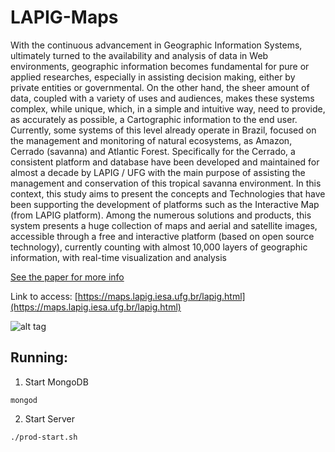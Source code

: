 # LAPIG-Maps

With the continuous advancement in Geographic Information Systems, ultimately turned to the availability and analysis of data in Web environments, geographic information becomes fundamental for pure or applied researches, especially in assisting decision making, either by private entities or governmental. On the other hand, the sheer amount of data, coupled with a variety of uses and audiences, makes these systems complex, while unique, which, in a simple and intuitive way, need to provide, as accurately as possible, a Cartographic information to the end user. Currently, some systems of this level already operate in Brazil, focused on the management and monitoring of natural ecosystems, as Amazon, Cerrado (savanna) and Atlantic Forest. Specifically for the Cerrado, a consistent platform and database have been developed and maintained for almost a decade by LAPIG / UFG with the main purpose of assisting the management and conservation of this tropical savanna environment. In this context, this study aims to present the concepts and Technologies that have been supporting the development of platforms such as the Interactive Map (from LAPIG platform). Among the numerous solutions and products, this system presents a huge collection of maps and aerial and satellite images, accessible through a free and interactive platform (based on open source technology), currently counting with almost 10,000 layers of geographic information, with real-time visualization and analysis

[See the paper for more info](http://www.seer.ufu.br/index.php/revistabrasileiracartografia/article/view/43983)

Link to access: [https://maps.lapig.iesa.ufg.br/lapig.html](https://maps.lapig.iesa.ufg.br/lapig.html)

![alt tag](https://raw.githubusercontent.com/lapig-ufg/lapig-maps/master/proj/app.png)

## Running:
 1. Start MongoDB
 ```
 mongod
 ```
 2. Start Server
 ```
 ./prod-start.sh
 ```
